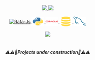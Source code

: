 
<div align="center" style="background-color="red""><h1 Eu sou o Vitor programador em Python e Java</h1></div><br>               
 <div align="center">
  <a href="https://github.com/JVitorAS">
  <img height="150em" src="https://github-readme-stats.vercel.app/api?username=JVitorAS&show_icons=true&theme=dark&include_all_commits=true&count_private=true"/>
  <img height="150em" src="https://github-readme-stats.vercel.app/api/top-langs/?username=JVitorAS&layout=compact&langs_count=7&theme=dark"/>
</div>
<div style="display: inline_block" align="center"><br>
  <img align="center" alt="Rafa-Js" height="30" width="40" src="https://raw.githubusercontent.com/jmnote/z-icons/master/svg/java.svg">
  <img align="center" alt="Rafa-Python" height="30" width="40" src="https://raw.githubusercontent.com/devicons/devicon/master/icons/python/python-original.svg">
  <img align="center" alt="Oracle" height="30" width="40" src="https://raw.githubusercontent.com/devicons/devicon/master/icons/oracle/oracle-original.svg">
  <img align="center" alt="SQL" height="30" width="40" src="https://raw.githubusercontent.com/devicons/devicon/master/icons/sql/sql-original.svg">
  <img align="center" alt="MySQL" height="30" width="40" src="https://raw.githubusercontent.com/devicons/devicon/master/icons/mysql/mysql-original.svg">
</div><br>
<div align="center"> 
  <a href=""><img src="https://img.shields.io/badge/Instagram-OOOO?style=for-the-badge&logo=instagram&logoColor=black"></a> 
</div><br>

<div style="display: inline_block" align="center"><h5> ⚠️⚠️🚧Projects under construction🚧⚠️⚠️</h5></div>
